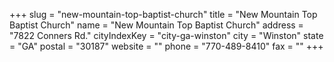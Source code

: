 +++
slug = "new-mountain-top-baptist-church"
title = "New Mountain Top Baptist Church"
name = "New Mountain Top Baptist Church"
address = "7822 Conners Rd."
cityIndexKey = "city-ga-winston"
city = "Winston"
state = "GA"
postal = "30187"
website = ""
phone = "770-489-8410"
fax = ""
+++
